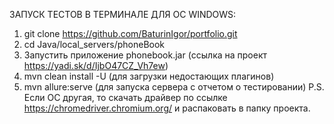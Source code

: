 ЗАПУСК ТЕСТОВ В ТЕРМИНАЛЕ ДЛЯ ОС WINDOWS:

  1. git clone https://github.com/BaturinIgor/portfolio.git
  2. cd Java/local_servers/phoneBook
  3. Запустить приложение phonebook.jar (ссылка на проект https://yadi.sk/d/IjbO47CZ_Vh7ew)
  4. mvn clean install -U (для загрузки недостающих плагинов)
  5. mvn allure:serve (для запуска сервера с отчетом о тестировании)
P.S. Если ОС другая, то скачать драйвер по ссылке https://chromedriver.chromium.org/ и распаковать в папку проекта.
